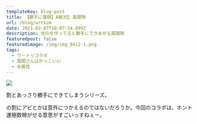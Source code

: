 ```yaml
---
templateKey: blog-post
title: 【勝手に運極】A級3位 風間隊
url: /blog/wrtkzm
date: 2021-02-07T10:07:54.899Z
description: 他のを作ってると勝手にできあがる風間隊
featuredpost: false
featuredimage: /img/img_8412-1.png
tags:
  - ワートリコラボ
  - 風間さんはかっこいい
  - 水属性
---
```

![](/img/img_8412-1.png)

割とあっさり勝手にできてしまうシリーズ。

の割にアビとかは意外につかえるのではないだろうか。今回のコラボは、ホント運極数稼がせる意思がすごいっすねぇー。